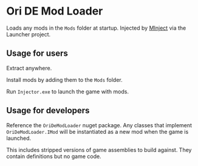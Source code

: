 # Ori DE Mod Loader

Loads any mods in the `Mods` folder at startup. Injected by [MInject](https://github.com/EquiFox/MInject) via the Launcher project.

## Usage for users

Extract anywhere.

Install mods by adding them to the `Mods` folder.

Run `Injector.exe` to launch the game with mods.

## Usage for developers

Reference the `OriDeModLoader` nuget package. Any classes that implement `OriDeModLoader.IMod` will be instantiated as a new mod when the game is launched.

This includes stripped versions of game assemblies to build against. They contain definitions but no game code.
